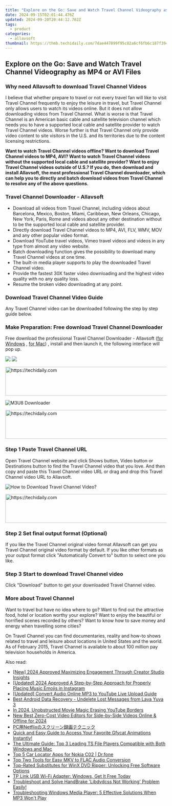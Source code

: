 ```yaml
---
title: "Explore on the Go: Save and Watch Travel Channel Videography as MP4 or AVI Files"
date: 2024-09-15T02:01:44.476Z
updated: 2024-09-20T20:44:12.782Z
tags:
  - product
categories:
  - allavsoft
thumbnail: https://thmb.techidaily.com/7dae447899f95c82a6cf6fb6c187f3946b55a92e5def14d160bc07a7e668b288.jpg
---
```


## Explore on the Go: Save and Watch Travel Channel Videography as MP4 or AVI Files

### Why need Allavsoft to download Travel Channel Videos

I believe that whether prepare to travel or not every travel fan will like to visit Travel Channel frequently to enjoy the leisure in travel, but Travel Channel only allows users to watch its videos online. But it does not allow downloading videos from Travel Channel. What is worse is that Travel Channel is an American basic cable and satellite television channel which needs you to have a supported local cable and satellite provider to watch Travel Channel videos. Worse further is that Travel Channel only provide video content to site visitors in the U.S. and its territories due to the content licensing restrictions.

**Want to watch Travel Channel videos offline? Want to download Travel Channel videos to MP4, AVI? Want to watch Travel Channel videos without the supported local cable and satellite provider? Want to enjoy Travel Channel videos outside of U.S.? If you do, then download and install Allavsoft, the most professional Travel Channel downloader, which can help you to directly and batch download videos from Travel Channel to resolve any of the above questions.**

### Travel Channel Downloader - Allavsoft

* Download all videos from Travel Channel, including videos about Barcelona, Mexico, Boston, Miami, Caribbean, New Orleans, Chicago, New York, Paris, Rome and videos about any other destination without to be the supported local cable and satellite provider.
* Directly download Travel Channel videos to MP4, AVI, FLV, WMV, MOV and any other popular video format.
* Download YouTube travel videos, Vimeo travel videos and videos in any type from almost any video website.
* Batch downloading function gives the possibility to download many Travel Channel videos at one time.
* The built-in media player supports to play the downloaded Travel Channel video.
* Provide the fastest 30X faster video downloading and the highest video quality with no any quality loss.
* Resume the broken video downloading at any point.

### Download Travel Channel Video Guide

Any Travel Channel video can be downloaded following the step by step guide below.

### Make Preparation: Free download Travel Channel Downloader

Free download the professional Travel Channel Downloader - Allavsoft ([for Windows](https://tools.techidaily.com/allavsoft/products/) , [for Mac](https://tools.techidaily.com/allavsoft/products/)) , install and then launch it, the following interface will pop up.

[![](https://www.allavsoft.com/how-to/../images/how-to/free-download-win.jpg)](https://tools.techidaily.com/allavsoft/products/) [![](https://www.allavsoft.com/how-to/../images/how-to/free-download-mac.jpg)](https://tools.techidaily.com/allavsoft/products/)

<!-- affiliate ads begin -->
<a href="https://imp.i357552.net/c/5597632/1006793/11832" target="_top" id="1006793">
  <img src="//a.impactradius-go.com/display-ad/11832-1006793" border="0" alt="https://techidaily.com" width="728" height="90"/>
</a>
<img height="0" width="0" src="https://imp.i357552.net/i/5597632/1006793/11832" style="position:absolute;visibility:hidden;" border="0" />
<!-- affiliate ads end -->

![M3U8 Downloader](https://www.allavsoft.com/how-to/../images/allavsoft/screen-shot-600.jpg)

<!-- affiliate ads begin -->
<a href="https://appsumo.8odi.net/c/5597632/2087485/7443" target="_top" id="2087485">
  <img src="//a.impactradius-go.com/display-ad/7443-2087485" border="0" alt="https://techidaily.com" width="728" height="90"/>
</a>
<img height="0" width="0" src="https://appsumo.8odi.net/i/5597632/2087485/7443" style="position:absolute;visibility:hidden;" border="0" />
<!-- affiliate ads end -->

### Step 1 Paste Travel Channel URL

Open Travel Channel website and click Shows button, Video button or Destinations button to find the Travel Channel video that you love. And then copy and paste this Travel Channel video URL or drag and drop this Travel Channel video URL to Allavsoft.

![How to Download Travel Channel Video?](https://www.allavsoft.com/how-to/../images/how-to/download-rtmp-video/download-rtmp-video.jpg)

<!-- affiliate ads begin -->
<a href="https://unicoeye.pxf.io/c/5597632/2134489/18498" target="_top" id="2134489">
  <img src="//a.impactradius-go.com/display-ad/18498-2134489" border="0" alt="https://techidaily.com" width="728" height="90"/>
</a>
<img height="0" width="0" src="https://unicoeye.pxf.io/i/5597632/2134489/18498" style="position:absolute;visibility:hidden;" border="0" />
<!-- affiliate ads end -->

### Step 2 Set final output format (Optional)

If you like the Travel Channel original video format Allavsoft can get you Travel Channel original video format by default. If you like other formats as your output format click "Automatically Convert to" button to select one you like.

### Step 3 Start to download Travel Channel video

Click "Download" button to get your downloaded Travel Channel video.

### More about Travel Channel

Want to travel but have no idea where to go? Want to find out the attractive food, hotel or location worthy your explore? Want to enjoy the beautiful or horrified scenes recorded by others? Want to know how to save money and energy when travelling some cities?

On Travel Channel you can find documentaries, reality and how-to shows related to travel and leisure about locations in United States and the world. As of February 2015, Travel Channel is available to about 100 million pay television households in America.

<ins class="adsbygoogle"
     style="display:block"
     data-ad-format="autorelaxed"
     data-ad-client="ca-pub-7571918770474297"
     data-ad-slot="1223367746"></ins>

<ins class="adsbygoogle"
     style="display:block"
     data-ad-client="ca-pub-7571918770474297"
     data-ad-slot="8358498916"
     data-ad-format="auto"
     data-full-width-responsive="true"></ins>

<span class="atpl-alsoreadstyle">Also read:</span>
<div><ul>
<li><a href="https://youtube-data.techidaily.com/024-approved-maximizing-engagement-through-creator-studio-insights/"><u>[New] 2024 Approved Maximizing Engagement Through Creator Studio Insights</u></a></li>
<li><a href="https://instagram-video-files.techidaily.com/updated-2024-approved-a-step-by-step-approach-for-properly-placing-music-emojis-in-instagram/"><u>[Updated] 2024 Approved A Step-by-Step Approach for Properly Placing Music Emojis in Instagram</u></a></li>
<li><a href="https://youtube-clips.techidaily.com/updated-convert-audio-online-mp3-to-youtube-live-upload-guide/"><u>[Updated] Convert Audio Online MP3 to YouTube Live Upload Guide</u></a></li>
<li><a href="https://phone-solutions.techidaily.com/best-android-data-recovery-undelete-lost-messages-from-lava-yuva-3-by-fonelab-android-recover-messages/"><u>Best Android Data Recovery - Undelete Lost Messages from Lava Yuva 3</u></a></li>
<li><a href="https://youtube-web.techidaily.com/24-unobstructed-movie-magic-erasing-youtube-borders/"><u>In 2024, Unobstructed Movie Magic Erasing YouTube Borders</u></a></li>
<li><a href="https://ai-video-apps.techidaily.com/new-best-zero-cost-video-editors-for-side-by-side-videos-online-and-offline-for-2024/"><u>New Best Zero-Cost Video Editors for Side-by-Side Videos Online & Offline for 2024</u></a></li>
<li><a href="https://win-web3.techidaily.com/pcnetflix/"><u>PC用Netflixのスクリーン録画テクニック</u></a></li>
<li><a href="https://win-web3.techidaily.com/quick-and-easy-guide-to-access-your-favorite-gfycat-animations-instantly/"><u>Quick and Easy Guide to Access Your Favorite Gfycat Animations Instantly!</u></a></li>
<li><a href="https://win-web3.techidaily.com/the-ultimate-guide-top-3-leading-ts-file-players-compatible-with-both-windows-and-mac/"><u>The Ultimate Guide: Top 3 Leading TS File Players Compatible with Both Windows and Mac</u></a></li>
<li><a href="https://android-location-track.techidaily.com/top-5-car-locator-apps-for-nokia-c02-drfone-by-drfone-virtual-android/"><u>Top 5 Car Locator Apps for Nokia C02 | Dr.fone</u></a></li>
<li><a href="https://win-web3.techidaily.com/top-two-tools-for-easy-mkv-to-flac-audio-conversion/"><u>Top Two Tools for Easy MKV to FLAC Audio Conversion</u></a></li>
<li><a href="https://win-web3.techidaily.com/top-rated-substitutes-for-winx-dvd-ripper-unlocking-free-software-options/"><u>Top-Rated Substitutes for WinX DVD Ripper: Unlocking Free Software Options</u></a></li>
<li><a href="https://driver-install.techidaily.com/tp-link-usb-wi-fi-adapter-windows-get-it-free-today/"><u>TP Link USB Wi-Fi Adapter: Windows, Get It Free Today</u></a></li>
<li><a href="https://win-web3.techidaily.com/troubleshoot-and-solve-handbrake-libdvdcss-not-working-problem-easily/"><u>Troubleshoot and Solve HandBrake 'Libdvdcss Not Working' Problem Easily!</u></a></li>
<li><a href="https://win-web3.techidaily.com/troubleshooting-windows-media-player-5-effective-solutions-when-mp3-wont-play/"><u>Troubleshooting Windows Media Player: 5 Effective Solutions When MP3 Won't Play</u></a></li>
</ul></div>


